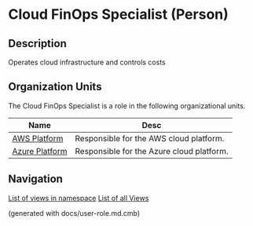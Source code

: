 # Cloud FinOps Specialist (Person)

## Description
Operates cloud infrastructure and controls costs

## Organization Units
The Cloud FinOps Specialist is a role in the following organizational units.

| Name | Desc |
|---|---|
| [AWS Platform](../../mybank/it-management/aws-unit.md) | Responsible for the AWS cloud platform. |
| [Azure Platform](../../mybank/it-management/azure-unit.md) | Responsible for the Azure cloud platform. |


## Navigation
[List of views in namespace](./views-in-namespace.md)
[List of all Views](../../views.md)

(generated with docs/user-role.md.cmb)
